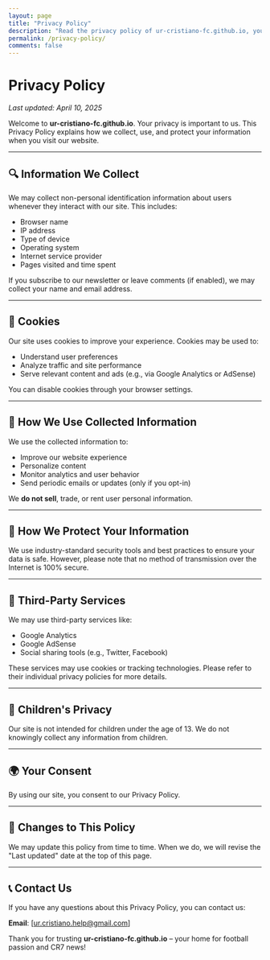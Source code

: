 ```yaml
---
layout: page
title: "Privacy Policy"
description: "Read the privacy policy of ur-cristiano-fc.github.io, your source for football news and updates including Cristiano Ronaldo, CR7, and more."
permalink: /privacy-policy/
comments: false
---
```


# Privacy Policy

_Last updated: April 10, 2025_

Welcome to **ur-cristiano-fc.github.io**. Your privacy is important to us. This Privacy Policy explains how we collect, use, and protect your information when you visit our website.

---

## 🔍 Information We Collect

We may collect non-personal identification information about users whenever they interact with our site. This includes:

- Browser name
- IP address
- Type of device
- Operating system
- Internet service provider
- Pages visited and time spent

If you subscribe to our newsletter or leave comments (if enabled), we may collect your name and email address.

---

## 🍪 Cookies

Our site uses cookies to improve your experience. Cookies may be used to:

- Understand user preferences
- Analyze traffic and site performance
- Serve relevant content and ads (e.g., via Google Analytics or AdSense)

You can disable cookies through your browser settings.

---

## 📩 How We Use Collected Information

We use the collected information to:

- Improve our website experience
- Personalize content
- Monitor analytics and user behavior
- Send periodic emails or updates (only if you opt-in)

We **do not sell**, trade, or rent user personal information.

---

## 🔐 How We Protect Your Information

We use industry-standard security tools and best practices to ensure your data is safe. However, please note that no method of transmission over the Internet is 100% secure.

---

## 👥 Third-Party Services

We may use third-party services like:

- Google Analytics
- Google AdSense
- Social sharing tools (e.g., Twitter, Facebook)

These services may use cookies or tracking technologies. Please refer to their individual privacy policies for more details.

---

## 🚫 Children's Privacy

Our site is not intended for children under the age of 13. We do not knowingly collect any information from children.

---

## 🌍 Your Consent

By using our site, you consent to our Privacy Policy.

---

## 🔁 Changes to This Policy

We may update this policy from time to time. When we do, we will revise the "Last updated" date at the top of this page.

---

## 📞 Contact Us

If you have any questions about this Privacy Policy, you can contact us:

**Email**: [ur.cristiano.help@gmail.com]

Thank you for trusting **ur-cristiano-fc.github.io** – your home for football passion and CR7 news!

